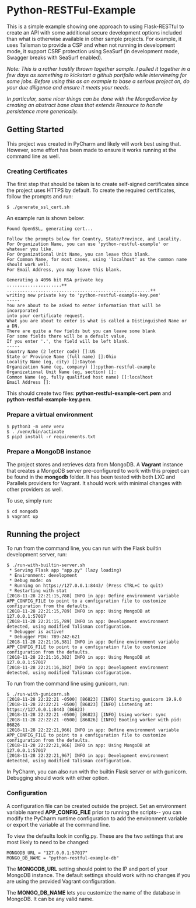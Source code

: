 # Python-RESTFul-Example

This is a simple example showing one approach to using Flask-RESTful to create an API with some
additional secure development options included than what is otherwise available in other sample
projects.  For example, it uses Talisman to provide a CSP and when not running in development mode,
it support CSRF protection using SeaSurf (in development mode, Swagger breaks with SeaSurf enabled).

_Note:  This is a rather hastily thrown together sample.  I pulled it together in a few days as
something to kickstart a github portfolio while interviewing for some jobs.  Before using this as 
an example to base a serious project on, do your due diligence and ensure it meets your needs._

_In particular, some nicer things can be done with the MongoService by creating an abstract base
class that extends Resource to handle persistence more generically._

## Getting Started

This project was created in PyCharm and likely will work best using that.  However, some effort
has been made to ensure it works running at the command line as well.

### Creating Certificates

The first step that should be taken is to create self-signed certificates since the project
uses HTTPS by default.  To create the required certificates, follow the prompts and run:

```
$ ./generate_ssl_cert.sh
```

An example run is shown below:
```
Found OpenSSL, generating cert...

Follow the prompts below for Country, State/Province, and Locality.
For Organization Name, you can use 'python-restful-example' or whatever you like.
For Organizational Unit Name, you can leave this blank.
For Common Name, for most cases, using 'localhost' as the common name should work well.
For Email Address, you may leave this blank.

Generating a 4096 bit RSA private key
.....................++
.......................................................++
writing new private key to 'python-restful-example-key.pem'
-----
You are about to be asked to enter information that will be incorporated
into your certificate request.
What you are about to enter is what is called a Distinguished Name or a DN.
There are quite a few fields but you can leave some blank
For some fields there will be a default value,
If you enter '.', the field will be left blank.
-----
Country Name (2 letter code) []:US
State or Province Name (full name) []:Ohio
Locality Name (eg, city) []:Dayton
Organization Name (eg, company) []:python-restful-example                                                   
Organizational Unit Name (eg, section) []:
Common Name (eg, fully qualified host name) []:localhost
Email Address []:
```

This should create two files: **python-restful-example-cert.pem** and **python-restful-example-key.pem**.

### Prepare a virtual environment

```
$ python3 -m venv venv
$ . /venv/bin/activate
$ pip3 install -r requirements.txt
```

### Prepare a MongoDB instance

The project stores and retrieves data from MongoDB.  A **Vagrant** instance that creates a MongoDB
server pre-configured to work with this project can be found in the **mongodb** folder.  It has been
tested with both LXC and Parallels providers for Vagrant.  It should work with minimal changes with
other providers as well.

To use, simply run:

```
$ cd mongodb
$ vagrant up
```

## Running the project

To run from the command line, you can run with the Flask builtin development server, run:

```
$ ./run-with-builtin-server.sh
 * Serving Flask app "app.py" (lazy loading)
 * Environment: development
 * Debug mode: on
 * Running on https://127.0.0.1:8443/ (Press CTRL+C to quit)
 * Restarting with stat
[2018-11-28 22:21:15,788] INFO in app: Define environment variable APP_CONFIG_FILE to point to a configuration file to customize configuration from the defaults.
[2018-11-28 22:21:15,789] INFO in app: Using MongoDB at 127.0.0.1:57017
[2018-11-28 22:21:15,789] INFO in app: Development environment detected, using modified Talisman configuration.
 * Debugger is active!
 * Debugger PIN: 789-242-621
[2018-11-28 22:21:16,381] INFO in app: Define environment variable APP_CONFIG_FILE to point to a configuration file to customize configuration from the defaults.
[2018-11-28 22:21:16,382] INFO in app: Using MongoDB at 127.0.0.1:57017
[2018-11-28 22:21:16,382] INFO in app: Development environment detected, using modified Talisman configuration.
```

To run from the command line using gunicorn, run:

```
$ ./run-with-gunicorn.sh
[2018-11-28 22:22:21 -0500] [86823] [INFO] Starting gunicorn 19.9.0
[2018-11-28 22:22:21 -0500] [86823] [INFO] Listening at: https://127.0.0.1:8443 (86823)
[2018-11-28 22:22:21 -0500] [86823] [INFO] Using worker: sync
[2018-11-28 22:22:21 -0500] [86826] [INFO] Booting worker with pid: 86826
[2018-11-28 22:22:21,966] INFO in app: Define environment variable APP_CONFIG_FILE to point to a configuration file to customize configuration from the defaults.
[2018-11-28 22:22:21,966] INFO in app: Using MongoDB at 127.0.0.1:57017
[2018-11-28 22:22:21,967] INFO in app: Development environment detected, using modified Talisman configuration.
```

In PyCharm, you can also run with the builtin Flask server or with gunicorn.  Debugging should
work with either option.

### Configuration

A configuration file can be created outside the project.  Set an environment variable
named **APP_CONFIG_FILE** prior to running the scripts-- you can modify the PyCharm runtime
configuration to add the environment variable or export the variable at the command line.

To view the defaults look in config.py.  These are the two settings that are most likely
to need to be changed:

```
MONGODB_URL = "127.0.0.1:57017"
MONGO_DB_NAME = "python-restful-example-db"
```

The **MONGODB_URL** setting should point to the IP and port of your MongoDB instance.
The default settings should work with no changes if you are using the provided Vagrant
configuration.

The **MONGO_DB_NAME** lets you customize the name of the database in MongoDB.  It can be
any valid name.
